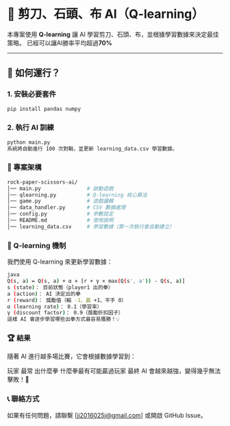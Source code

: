 # 🤖 剪刀、石頭、布 AI（Q-learning）

本專案使用 **Q-learning** 讓 AI 學習剪刀、石頭、布，並根據學習數據來決定最佳策略。
已經可以讓AI勝率平均超過**70%**

---

## 📌 如何運行？

### 1. 安裝必要套件
```bash
pip install pandas numpy
```
### 2. 執行 AI 訓練
```bash
python main.py
系統將自動進行 100 次對戰，並更新 learning_data.csv 學習數據。
```
### 📂 專案架構
```bash
rock-paper-scissors-ai/
│── main.py               # 啟動遊戲
│── qlearning.py          # Q-learning 核心算法
│── game.py               # 遊戲邏輯
│── data_handler.py       # CSV 數據處理
│── config.py             # 參數設定
│── README.md             # 使用說明
│── learning_data.csv     # 學習數據（第一次執行會自動建立）
```
### 🎯 Q-learning 機制
我們使用 Q-learning 來更新學習數據：
```bash
java
Q(s, a) = Q(s, a) + α × [r + γ × max(Q(s', a')) - Q(s, a)]
s (state)： 目前狀態（player1 出的拳）
a (action)： AI 決定出的拳
r (reward)： 獎勵值（輸 -1、贏 +1、平手 0）
α (learning rate)： 0.1（學習率）
γ (discount factor)： 0.9（獎勵折扣因子）
這樣 AI 會逐步學習哪些出拳方式最容易獲勝！💡
```
### 🏆 結果
隨著 AI 進行越多場比賽，它會根據數據學習到：

玩家 最常 出什麼拳
什麼拳最有可能贏過玩家
最終 AI 會越來越強，變得幾乎無法擊敗！🚀

### 📞 聯絡方式
如果有任何問題，請聯繫 [jj2016025j@gmail.com] 或開啟 GitHub Issue。